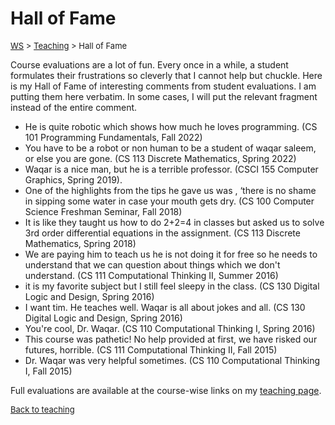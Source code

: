 # Hall of Fame

<font size = "2">[WS](https://waqarsaleem.github.io/) > [Teaching](./teaching) > Hall of Fame</font>

Course evaluations are a lot of fun. Every once in a while, a student formulates their frustrations so cleverly that I cannot help but chuckle. Here is my Hall of Fame of interesting comments from student evaluations. I am putting them here verbatim. In some cases, I will put the relevant fragment instead of the entire comment.

- He is quite robotic which shows how much he loves programming. (CS 101 Programming Fundamentals, Fall 2022)
- You have to be a robot or non human to be a student of waqar saleem, or else you are gone. (CS 113 Discrete Mathematics, Spring 2022)
- Waqar is a nice man, but he is a terrible professor. (CSCI 155 Computer Graphics, Spring 2019).
- One of the highlights from the tips he gave us was , ‘there is no shame in sipping some water in case your mouth gets dry. (CS 100 Computer Science Freshman Seminar, Fall 2018)
- It is like they taught us how to do 2+2=4 in classes but asked us to solve 3rd order differential equations in the assignment. (CS 113 Discrete Mathematics, Spring 2018)
- We are paying him to teach us he is not doing it for free so he needs to understand that we can question about things which we don't understand. (CS 111 Computational Thinking II, Summer 2016)
- it is my favorite subject but I still feel sleepy in the class. (CS 130 Digital Logic and Design, Spring 2016)
- I want tim. He teaches well. Waqar is all about jokes and all. (CS 130 Digital Logic and Design, Spring 2016)
- You're cool, Dr. Waqar. (CS 110 Computational Thinking I, Spring 2016)
- This course was pathetic! No help provided at first, we have risked our futures, horrible. (CS 111 Computational Thinking II, Fall 2015)
- Dr. Waqar was very helpful sometimes. (CS 110 Computational Thinking I, Fall 2015)

Full evaluations are available at the course-wise links on my [teaching page](./index).

<font size = "2">[Back to teaching](./index)</font>
